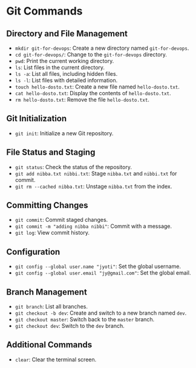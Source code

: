 # Git Commands

## Directory and File Management
- `mkdir git-for-devops`: Create a new directory named `git-for-devops`.
- `cd git-for-devops/`: Change to the `git-for-devops` directory.
- `pwd`: Print the current working directory.
- `ls`: List files in the current directory.
- `ls -a`: List all files, including hidden files.
- `ls -l`: List files with detailed information.
- `touch hello-dosto.txt`: Create a new file named `hello-dosto.txt`.
- `cat hello-dosto.txt`: Display the contents of `hello-dosto.txt`.
- `rm hello-dosto.txt`: Remove the file `hello-dosto.txt`.

## Git Initialization
- `git init`: Initialize a new Git repository.

## File Status and Staging
- `git status`: Check the status of the repository.
- `git add nibba.txt nibbi.txt`: Stage `nibba.txt` and `nibbi.txt` for commit.
- `git rm --cached nibba.txt`: Unstage `nibba.txt` from the index.

## Committing Changes
- `git commit`: Commit staged changes.
- `git commit -m "adding nibba nibbi"`: Commit with a message.
- `git log`: View commit history.

## Configuration
- `git config --global user.name "jyoti"`: Set the global username.
- `git config --global user.email "jy@gmail.com"`: Set the global email.

## Branch Management
- `git branch`: List all branches.
- `git checkout -b dev`: Create and switch to a new branch named `dev`.
- `git checkout master`: Switch back to the `master` branch.
- `git checkout dev`: Switch to the `dev` branch.

## Additional Commands
- `clear`: Clear the terminal screen.

